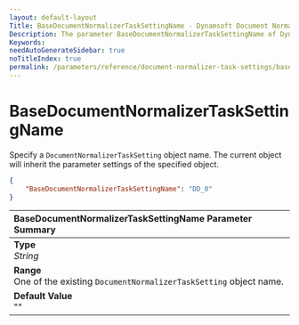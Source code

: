 ```yaml
---
layout: default-layout
Title: BaseDocumentNormalizerTaskSettingName - Dynamsoft Document Normalizer Parameters
Description: The parameter BaseDocumentNormalizerTaskSettingName of Dynamsoft Document Normalizer defines the base object of the current DocumentNormalizerTaskSetting.
Keywords:
needAutoGenerateSidebar: true
noTitleIndex: true
permalink: /parameters/reference/document-normalizer-task-settings/base-document-normalizer-task-setting-name.html
---
```


# BaseDocumentNormalizerTaskSettingName

Specify a `DocumentNormalizerTaskSetting` object name. The current object will inherit the parameter settings of the specified object.

```json
{
    "BaseDocumentNormalizerTaskSettingName": "DD_0"
}
```

| BaseDocumentNormalizerTaskSettingName Parameter Summary |
| :------------------------------------------- |
| **Type**<br>*String* |
| **Range**<br>One of the existing `DocumentNormalizerTaskSetting` object name. |
| **Default Value**<br>"" |
